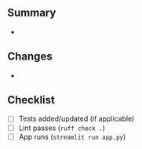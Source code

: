 ## Summary
-

## Changes
-

## Checklist
- [ ] Tests added/updated (if applicable)
- [ ] Lint passes (`ruff check .`)
- [ ] App runs (`streamlit run app.py`)
